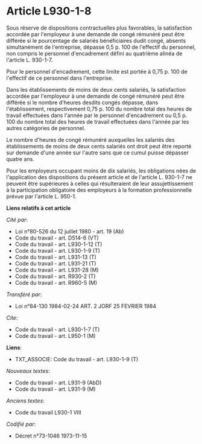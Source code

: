 # Article L930-1-8

Sous réserve de dispositions contractuelles plus favorables, la satisfaction accordée par l'employeur à une demande de congé
rémunéré peut être différée si le pourcentage de salariés bénéficiaires dudit congé, absents simultanément de l'entreprise,
dépasse 0,5 p. 100 de l'effectif du personnel, non compris le personnel d'encadrement défini au quatrième alinéa de l'article
L. 930-1-7.

Pour le personnel d'encadrement, cette limite  est portée à 0,75 p. 100 de l'effectif de ce personnel dans l'entreprise.

Dans les établissements de moins de deux cents salariés, la satisfaction accordée par l'employeur à une demande de congé
rémunéré peut être différée si le nombre d'heures desdits congés dépasse, dans l'établissement, respectivement 0,75 p. 100 du
nombre total des heures de travail effectuées dans l'année par le personnel d'encadrement ou 0,5 p. 100 du nombre total des
heures de travail effectuées dans l'année par les autres catégories de personnel.

Le nombre d'heures de congé rémunéré auxquelles les salariés des établissements de moins de deux cents salariés ont droit
peut être reporté sur demande d'une année sur l'autre sans que ce cumul puisse dépasser quatre ans.

Pour les employeurs occupant moins de dix salariés, les obligations nées de l'application des dispositions du présent article
et de l'article L. 930-1-7 ne peuvent être supérieures à celles qui résulteraient de leur assujettissement à la participation
obligatoire des employeurs à la formation professionnelle prévue par l'article L. 950-1.

**Liens relatifs à cet article**

_Cité par_:

  - Loi n°80-526 du 12 juillet 1980 - art. 19 (Ab)
  - Code du travail - art. D514-6 (VT)
  - Code du travail - art. L930-1-12 (T)
  - Code du travail - art. L930-1-9 (T)
  - Code du travail - art. L931-13 (T)
  - Code du travail - art. L931-21 (T)
  - Code du travail - art. L931-28 (M)
  - Code du travail - art. R930-2 (T)
  - Code du travail - art. R960-5 (M)

_Transféré par_:

  - Loi n°84-130 1984-02-24 ART. 2 JORF 25 FEVRIER 1984

_Cite_:

  - Code du travail - art. L930-1-7 (T)
  - Code du travail - art. L950-1 (M)

**Liens**:

  - TXT_ASSOCIE: Code du travail - art. L930-1-9 (T)

_Nouveaux textes_:

  - Code du travail - art. L931-9 (AbD)
  - Code du travail - art. L931-9 (M)

_Anciens textes_:

  - Code du travail L930-1 VIII

_Codifié par_:

  - Décret n°73-1046 1973-11-15
